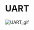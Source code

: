 # UART
![UART_gif](https://github.com/user-attachments/assets/9b8c1349-da41-4275-b66e-73ace2e77323)
